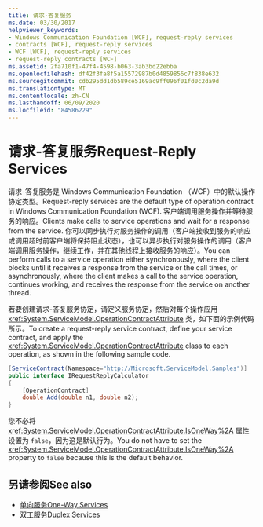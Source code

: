 ```yaml
---
title: 请求-答复服务
ms.date: 03/30/2017
helpviewer_keywords:
- Windows Communication Foundation [WCF], request-reply services
- contracts [WCF], request-reply services
- WCF [WCF], request-reply services
- request-reply contracts [WCF]
ms.assetid: 2fa710f1-47f4-4598-b063-3ab3bd22ebba
ms.openlocfilehash: df42f3fa8f5a15572987b0d4859856c7f838e632
ms.sourcegitcommit: cdb295dd1db589ce5169ac9ff096f01fd0c2da9d
ms.translationtype: MT
ms.contentlocale: zh-CN
ms.lasthandoff: 06/09/2020
ms.locfileid: "84586229"
---
```

# <a name="request-reply-services"></a><span data-ttu-id="863d9-102">请求-答复服务</span><span class="sxs-lookup"><span data-stu-id="863d9-102">Request-Reply Services</span></span>
<span data-ttu-id="863d9-103">请求-答复服务是 Windows Communication Foundation （WCF）中的默认操作协定类型。</span><span class="sxs-lookup"><span data-stu-id="863d9-103">Request-reply services are the default type of operation contract in Windows Communication Foundation (WCF).</span></span> <span data-ttu-id="863d9-104">客户端调用服务操作并等待服务的响应。</span><span class="sxs-lookup"><span data-stu-id="863d9-104">Clients make calls to service operations and wait for a response from the service.</span></span> <span data-ttu-id="863d9-105">你可以同步执行对服务操作的调用（客户端接收到服务的响应或调用超时前客户端将保持阻止状态），也可以异步执行对服务操作的调用（客户端调用服务操作，继续工作，并在其他线程上接收服务的响应）。</span><span class="sxs-lookup"><span data-stu-id="863d9-105">You can perform calls to a service operation either synchronously, where the client blocks until it receives a response from the service or the call times, or asynchronously, where the client makes a call to the service operation, continues working, and receives the response from the service on another thread.</span></span>  
  
 <span data-ttu-id="863d9-106">若要创建请求-答复服务协定，请定义服务协定，然后对每个操作应用 <xref:System.ServiceModel.OperationContractAttribute> 类，如下面的示例代码所示。</span><span class="sxs-lookup"><span data-stu-id="863d9-106">To create a request-reply service contract, define your service contract, and apply the <xref:System.ServiceModel.OperationContractAttribute> class to each operation, as shown in the following sample code.</span></span>  
  
```csharp
[ServiceContract(Namespace="http://Microsoft.ServiceModel.Samples")]  
public interface IRequestReplyCalculator  
{  
    [OperationContract]  
    double Add(double n1, double n2);  
}  
```  
  
 <span data-ttu-id="863d9-107">您不必将 <xref:System.ServiceModel.OperationContractAttribute.IsOneWay%2A> 属性设置为 `false`，因为这是默认行为。</span><span class="sxs-lookup"><span data-stu-id="863d9-107">You do not have to set the  <xref:System.ServiceModel.OperationContractAttribute.IsOneWay%2A> property to `false` because this is the default behavior.</span></span>  
  
## <a name="see-also"></a><span data-ttu-id="863d9-108">另请参阅</span><span class="sxs-lookup"><span data-stu-id="863d9-108">See also</span></span>

- [<span data-ttu-id="863d9-109">单向服务</span><span class="sxs-lookup"><span data-stu-id="863d9-109">One-Way Services</span></span>](one-way-services.md)
- [<span data-ttu-id="863d9-110">双工服务</span><span class="sxs-lookup"><span data-stu-id="863d9-110">Duplex Services</span></span>](duplex-services.md)

